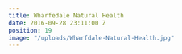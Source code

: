 ```yaml
---
title: Wharfedale Natural Health
date: 2016-09-28 23:11:00 Z
position: 19
image: "/uploads/Wharfdale-Natural-Health.jpg"
---
```


